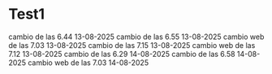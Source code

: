 # Test1
cambio de las 6.44 13-08-2025
cambio de las 6.55 13-08-2025
cambio web  de las 7.03 13-08-2025
cambio de las 7.15 13-08-2025
cambio web  de las 7.12 13-08-2025
cambio de las 6.29 14-08-2025
cambio de las 6.58 14-08-2025
cambio web  de las 7.03 14-08-2025
